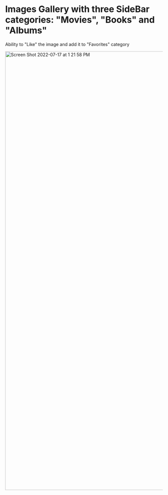 # Images Gallery with three SideBar categories: "Movies", "Books" and "Albums" 

Ability to "Like" the image and add it to "Favorites" category 



<img width="1404" alt="Screen Shot 2022-07-17 at 1 21 58 PM" src="https://user-images.githubusercontent.com/82247833/179423592-d8ecfa02-921c-4031-bf35-26d894dcb1be.png">
